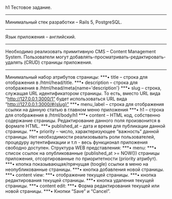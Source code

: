 h1 Тестовое задание.
***
Минимальный стек разработки – Rails 5, PostgreSQL.
***
Язык приложения – английский.
***
Необходимо реализовать примитивную CMS – Content Management System. Пользователи могут
добавлять-просматривать-редактировать-удалять (CRUD) страницы приложения.
***
Минимальный набор атрибутов страницы:
***• title – строка для отображения в /html/head/title.
***• description – строка для отображения в /html/head/meta{name='description'}
***• slug – строка, служащая URL идентификатором страницы. То есть, вместо URL вида
“http://127.0.0.1:3000/1” будет использоваться URL вида “http://127.0.0.1:3000/#{slug}”
***• menu_label – строка для отображения ссылки на данную статью в главном меню
приложения
***• h1 – строка для отображения в /html/body/h1
***• content – HTML код, собственно содержание страницы. Редактирование данного поля
произвонится в формате HTML.
***• published_at – дата и время для публикации данной страницы.
***• priority – число, характеризующее “важность” данной страницы.
Нет необходимости реализовывать роли пользователей, процедуру аутентификации и т.п - весь
функционал приложения свободно доступен.
Структура WEB представления:
***• menu:
***• список ссылок на опубликованные (published_at >= NOW()) страницы приложения,
отсортированные по приоритетности (priority атрибут).
***• кпопка показывающая/прячущая (toogle) ссылки в меню на неопубликованные
страницы.
***• кнопка добавления новой страницы.
***• content view:
***• отображение текущей страницы.
***• кнопка редактирования текущей страницы.
***• кнопка удаления текущей страницы.
***• content edit:
***• Форма редактирования текущей или новой страницы.
***• Кнопки “Save” и “Cancel”.
